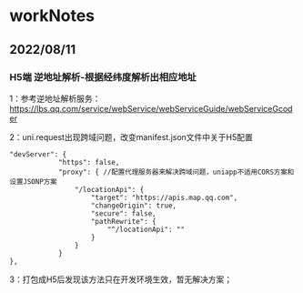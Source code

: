 # workNotes

## 2022/08/11

### H5端 逆地址解析-根据经纬度解析出相应地址

1：参考逆地址解析服务：https://lbs.qq.com/service/webService/webServiceGuide/webServiceGcoder 

2：uni.request出现跨域问题，改变manifest.json文件中关于H5配置

```
"devServer": {
			"https": false,
			"proxy": { //配置代理服务器来解决跨域问题，uniapp不适用CORS方案和设置JSONP方案
				"/locationApi": {
					"target": "https://apis.map.qq.com",
					"changeOrigin": true,
					"secure": false,
					"pathRewrite": {
						"^/locationApi": ""
					}
				}
			}
},
```

3：打包成H5后发现该方法只在开发环境生效，暂无解决方案；

